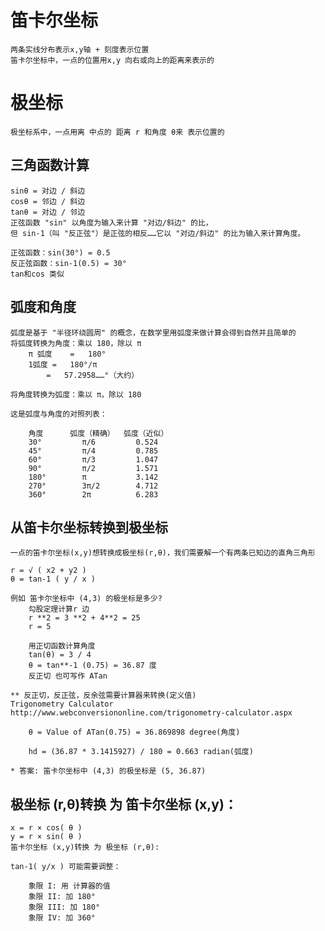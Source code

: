 # 笛卡尔坐标
    两条实线分布表示x,y轴 + 刻度表示位置
    笛卡尔坐标中，一点的位置用x,y 向右或向上的距离来表示的
    
    
# 极坐标
    极坐标系中，一点用离 中点的 距离 r 和角度 θ来 表示位置的

## 三角函数计算
    sinθ = 对边 / 斜边
    cosθ = 邻边 / 斜边
    tanθ = 对边 / 邻边
    正弦函数 "sin" 以角度为输入来计算 "对边/斜边" 的比，
    但 sin-1（叫 "反正弦"）是正弦的相反……它以 "对边/斜边" 的比为输入来计算角度。
    
    正弦函数：sin(30°) = 0.5
    反正弦函数：sin-1(0.5) = 30°
    tan和cos 类似

## 弧度和角度
    弧度是基于 "半径环绕圆周" 的概念，在数学里用弧度来做计算会得到自然并且简单的
    将弧度转换为角度：乘以 180，除以 π
        π 弧度	=	180°
        1弧度	=	180°/π
 	 	 	=	57.2958……°（大约）
 	 	 	
    将角度转换为弧度：乘以 π，除以 180
    
    这是弧度与角度的对照列表：

        角度	    弧度（精确）	弧度（近似）
        30°	        π/6	        0.524
        45°	        π/4	        0.785
        60°	        π/3	        1.047
        90°	        π/2	        1.571
        180°	    π	        3.142
        270°	    3π/2	    4.712
        360°	    2π	        6.283
    
## 从笛卡尔坐标转换到极坐标
    一点的笛卡尔坐标(x,y)想转换成极坐标(r,θ)，我们需要解一个有两条已知边的直角三角形
    
    r = √ ( x2 + y2 )
    θ = tan-1 ( y / x )
    
    例如 笛卡尔坐标中 (4,3) 的极坐标是多少?
        勾股定理计算r 边
        r **2 = 3 **2 + 4**2 = 25
        r = 5
        
        用正切函数计算角度
        tan(θ) = 3 / 4
        θ = tan**-1 (0.75) = 36.87 度
        反正切 也可写作 ATan
        
    ** 反正切，反正弦，反余弦需要计算器来转换(定义值)
    Trigonometry Calculator
    http://www.webconversiononline.com/trigonometry-calculator.aspx
    
        θ = Value of ATan(0.75) = 36.869898 degree(角度)
        
        hd = (36.87 * 3.1415927) / 180 = 0.663 radian(弧度)
        
    * 答案: 笛卡尔坐标中 (4,3) 的极坐标是 (5, 36.87) 
       
## 极坐标 (r,θ)转换 为 笛卡尔坐标 (x,y)：

    x = r × cos( θ )
    y = r × sin( θ )
    笛卡尔坐标 (x,y)转换 为 极坐标 (r,θ):

    tan-1( y/x ) 可能需要调整：

        象限 I: 用 计算器的值
        象限 II: 加 180°
        象限 III: 加 180°
        象限 IV: 加 360°
        